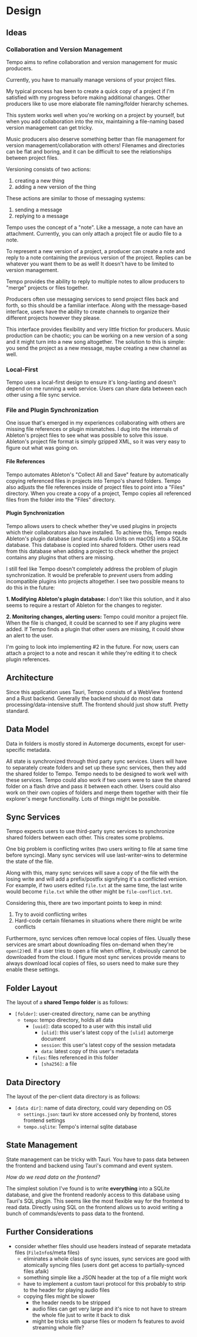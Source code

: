 # Design

## Ideas
### Collaboration and Version Management
Tempo aims to refine collaboration and version management for music producers.

Currently, you have to manually manage versions of your project files.

My typical process has been to create a quick copy of a project if I'm satisfied with my progress before making additional changes. Other producers like to use more elaborate file naming/folder hierarchy schemes.

This system works well when you're working on a project by yourself, but when you add collaboration into the mix, maintaining a file-naming based version management can get tricky.

Music producers also deserve something better than file management for version management/collaboration with others! Filenames and directories can be flat and boring, and it can be difficult to see the relationships between project files.

Versioning consists of two actions:
1. creating a new thing
2. adding a new version of the thing
  
These actions are similar to those of messaging systems:
1. sending a message
2. replying to a message

Tempo uses the concept of a "note". Like a message, a note can have an attachment. Currently, you can only attach a project file or audio file to a note.

To represent a new version of a project, a producer can create a note and reply to a note containing the previous version of the project. Replies can be whatever you want them to be as well! It doesn't have to be limited to version management.

Tempo provides the ability to reply to multiple notes to allow producers to "merge" projects or files together.

Producers often use messaging services to send project files back and forth, so this should be a familiar interface.
Along with the message-based interface, users have the ability to create channels to organize their different projects however they please.

This interface provides flexibility and very little friction for producers. Music production can be chaotic; you can be working on a new version of a song and it might turn into a new song altogether. The solution to this is simple: you send the project as a new message, maybe creating a new channel as well.

### Local-First
Tempo uses a local-first design to ensure it's long-lasting and doesn't depend on me running a web service.
Users can share data between each other using a file sync service.

### File and Plugin Synchronization
One issue that's emerged in my experiences collaborating with others are missing file references or plugin mismatches.
I dug into the internals of Ableton's project files to see what was possible to solve this issue. Ableton's project file format is simply gzipped XML, so it was very easy to figure out what was going on.

#### File References
Tempo automates Ableton's "Collect All and Save" feature by automatically copying referenced files in projects into Tempo's shared folders. Tempo also adjusts the file references inside of project files to point into a "Files" directory. When you create a copy of a project, Tempo copies all referenced files from the folder into the "Files" directory.

#### Plugin Synchronization
Tempo allows users to check whether they've used plugins in projects which their collaborators also have installed. To achieve this, Tempo reads Ableton's plugin database (and scans Audio Units on macOS) into a SQLite database. This database is copied into shared folders. Other users read from this database when adding a project to check whether the project contains any plugins that others are missing.

I still feel like Tempo doesn't completely address the problem of plugin synchronization. It would be preferable to *prevent* users from adding incompatible plugins into projects altogether. I see two possible means to do this in the future:

**1. Modifying Ableton's plugin database:** I don't like this solution, and it also seems to require a restart of Ableton for the changes to register.

**2. Monitoring changes, alerting users:** Tempo could monitor a project file. When the file is changed, it could be scanned to see if any plugins were added. If Tempo finds a plugin that other users are missing, it could show an alert to the user.

I'm going to look into implementing #2 in the future. For now, users can attach a project to a note and rescan it while they're editing it to check plugin references.

## Architecture
Since this application uses Tauri, Tempo consists of a WebView frontend and a Rust backend.
Generally the backend should do most data processing/data-intensive stuff. The frontend should just show stuff. Pretty standard.

## Data Model
Data in folders is mostly stored in Automerge documents, except for user-specific metadata.

All state is synchronized through third party sync services. Users will have to separately create folders and set up these sync services, then they add the shared folder to Tempo. Tempo needs to be designed to work well with these services. 
Tempo could also work if two users were to save the shared folder on a flash drive and pass it between each other. Users could also work on their own copies of folders and merge them together with their file explorer's merge functionality. Lots of things might be possible.

## Sync Services
Tempo expects users to use third-party sync services to synchronize shared folders between each other. This creates some problems.

One big problem is conflicting writes (two users writing to file at same time before syncing). Many sync services will use last-writer-wins to determine the state of the file.

Along with this, many sync services will save a copy of the file with the losing write and will add a prefix/postfix signifying it's a conflicted version. For example, if two users edited `file.txt` at the same time, the last write would become `file.txt` while the other might be `file-conflict.txt`.

Considering this, there are two important points to keep in mind:
1. Try to avoid conflicting writes
2. Hard-code certain filenames in situations where there might be write conflicts

Furthermore, sync services often remove local copies of files. Usually these services are smart about downloading files on-demand when they're `open(2)`ed. If a user tries to open a file when offline, it obviously cannot be downloaded from the cloud. I figure most sync services provide means to always download local copies of files, so users need to make sure they enable these settings.

## Folder Layout
The layout of a **shared Tempo folder** is as follows:

- `[folder]`: user-created directory, name can be anything
  - `tempo`: tempo directory, holds all data
    - `[uuid]`: data scoped to a user with this install ulid
      - `[ulid]`: this user's latest copy of the `[ulid]` automerge document
      - `session`: this user's latest copy of the session metadata
      - `data`: latest copy of this user's metadata
    - `files`: files referenced in this folder
      - `[sha256]`: a file

### 


## Data Directory
The layout of the per-client data directory is as follows:
- `[data dir]`: name of data directory, could vary depending on OS
  - `settings.json`: tauri kv store accessed only by frontend, stores frontend settings
  - `tempo.sqlite`: Tempo's internal sqlite database

## State Management
State management can be tricky with Tauri. You have to pass data between the frontend and backend using Tauri's command and event system.

*How do we read data on the frontend?*

The simplest solution I've found is to write **everything** into a SQLite database, and give the frontend readonly access to this database using Tauri's SQL plugin. This seems like the most flexible way for the frontend to read data. Directly using SQL on the frontend allows us to avoid writing a bunch of commands/events to pass data to the frontend.



## Further Considerations
- consider whether files should use headers instead of separate metadata files (`FileInfo`s/meta files)
  - eliminates a whole class of sync issues, sync services are good with atomically syncing files (users dont get access to partially-synced files afaik)
  - something simple like a JSON header at the top of a file might work
  - have to implement a custom tauri protocol for this probably to strip to the header for playing audio files
  - copying files might be slower
    - the header needs to be stripped
    - audio files can get very large and it's nice to not have to stream the whole file just to write it back to disk
    - might be tricks with sparse files or modern fs features to avoid streaming whole file?
